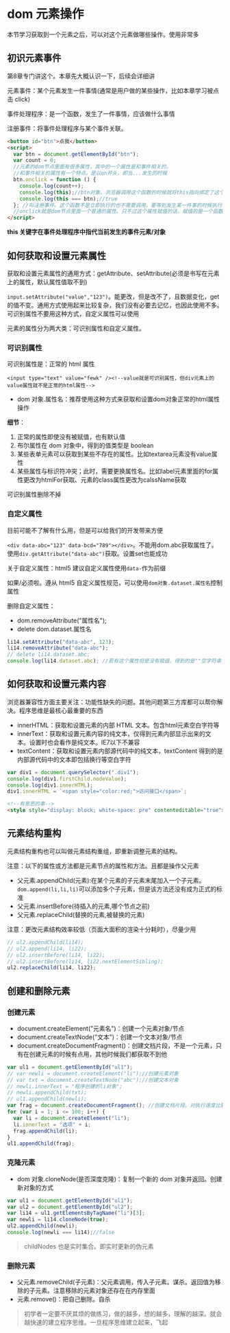 # dom 元素操作

本节学习获取到一个元素之后，可以对这个元素做哪些操作。使用非常多

## 初识元素事件

第8章专门讲这个。本章先大概认识一下，后续会详细讲

元素事件：某个元素发生一件事情(通常是用户做的某些操作，比如本章学习被点击 click)

事件处理程序：是一个函数，发生了一件事情，应该做什么事情

注册事件：将事件处理程序与某个事件关联。

```html
<button id="btn">点我</button>
<script>
  var btn = document.getElementById("btn");
  var count = 0;
  //元素的dom节点里面有很多属性，其中的一个属性是和事件相关的。
  //和事件相关的属性有一个特点。是以on开头，即当...发生的时候
  btn.onclick = function () {
    console.log(count++);
    console.log(this);//btn对象。浏览器调用这个函数的时候就将this指向绑定了这个dom对象
    console.log(this === btn);//true
  }; //叫注册事件。这个函数不是立即执行的也不需要调用，要等到发生某一件事的时候执行
  //onclick就是dom节点里面一个普通的属性。只不过这个属性赋值的话，赋值的是一个函数
</script>
```

**this 关键字在事件处理程序中指代当前发生的事件元素/对象**

## 如何获取和设置元素属性

获取和设置元素属性的通用方式：getAttribute、setAttribute(必须是书写在元素上的属性，默认属性值取不到)

```input.setAttribute("value","123")```。能更改，但是改不了，且数据变化，get的值不变。通用方式使用起来比较复杂，我们没有必要去记忆，也因此使用不多。可识别属性不要用这种方式，自定义属性可以使用

元素的属性分为两大类：可识别属性和自定义属性。

### 可识别属性

可识别属性是：正常的 html 属性

```<input type="text" value="fewk" /><!--value就是可识别属性，但div元素上的value属性就不是正常的html属性-->```

- dom 对象.属性名：推荐使用这种方式来获取和设置dom对象正常的html属性操作

**细节**：

1. 正常的属性即使没有被赋值，也有默认值
2. 布尔属性在 dom 对象中，得到的值类型是 boolean
3. 某些表单元素可以获取到某些不存在的属性。比如textarea元素没有value属性
4. 某些属性与标识符冲突；此时，需要更换属性名。比如label元素里面的for属性更改为htmlFor获取、元素的class属性更改为calssName获取

可识别属性删除不掉

### 自定义属性

目前可能不了解有什么用，但是可以给我们的开发带来方便

```<div data-abc="123" data-bcd="789"></div>```。不能用dom.abc获取属性了。使用```div.getAttribute("data-abc")```获取。设置set也能成功

关于自定义属性：html5 建议自定义属性使用`data-`作为前缀

如果/必须啦。遵从 html5 自定义属性规范，可以使用`dom对象.dataset.属性名`控制属性

删除自定义属性：

- dom.removeAttribute("属性名");
- delete dom.dataset.属性名

```js
li14.setAttribute("data-abc", 123);
li14.removeAttribute("data-abc");
// delete li14.dataset.abc;
console.log(li14.dataset.abc); //若有这个属性但是没有赋值，得到的是""空字符串
```

## 如何获取和设置元素内容

浏览器兼容性方面主要关注：功能性缺失的问题。其他问题第三方库都可以帮你解决。程序思维是最核心最重要的东西

- innerHTML：获取和设置元素的内部 HTML 文本。包含html元素空白字符等
- innerText：获取和设置元素内容的纯文本，仅得到元素内部显示出来的文本。设置时也会看作是纯文本。IE7以下不兼容
- textContent：获取和设置元素内部源代码中的纯文本，textContent 得到的是内部源代码中的文本即包括换行等空白字符

```js
var div1 = document.querySelector(".div1");
console.log(div1.firstChild.nodeValue);
console.log(div1.innerHTML);
div1.innerHTML = `<span style="color:red;">访问接口</span>`;
```

```html
<!--有意思的事-->
<style style="display: block; white-space: pre" contenteditable="true">
```

## 元素结构重构

元素结构重构也可以叫做元素结构重组，即重新调整元素的结构。

注意：以下的属性或方法都是元素节点的属性和方法。且都是操作父元素
- 父元素.appendChild(元素):在某个元素的子元素末尾加入一个子元素。```dom.append(li,li,li)```可以添加多个子元素，但是该方法还没有成为正式的标准
- 父元素.insertBefore(待插入的元素,哪个节点之前)
- 父元素.replaceChild(替换的元素,被替换的元素)

注意：更改元素结构效率较低（页面大面积的渲染十分耗时），尽量少用

```js
// ul2.appendChild(li14);
// ul2.append(li14, li22);
// ul2.insertBefore(li14, li22);
// ul2.insertBefore(li14, li22.nextElementSibling);
ul2.replaceChild(li14, li22);
```

## 创建和删除元素

### 创建元素

- document.createElement("元素名")：创建一个元素对象/节点
- document.createTextNode("文本")：创建一个文本对象/节点
- document.createDocumentFragment()：创建文档片段，不是一个元素，只有在创建元素的时候有点用，其他时候我们都获取不到他

```js
var ul1 = document.getElementById("ul1");
// var newli = document.createElement("li");//创建元素对象
// var txt = document.createTextNode("abc");//创建文本对象
// newli.innerText = "程序创建的li对象";
// newli.appendChild(txt);
// ul1.appendChild(newli);
var frag = document.createDocumentFragment(); //创建文档片段。对执行速度比较友好
for (var i = 1; i <= 100; i++) {
  var li = document.createElement("li");
  li.innerText = "选项" + i;
  frag.appendChild(li);
}
ul1.appendChild(frag);
```

### 克隆元素

- dom 对象.cloneNode(是否深度克隆)：复制一个新的 dom 对象并返回。创建新对象的方式

```js
var ul1 = document.getElementById("ul1");
var ul2 = document.getElementById("ul2");
var li14 = ul1.getElementsByTagName("li")[3];
var newli = li14.cloneNode(true);
ul2.appendChild(newli);
console.log(newli === li14);//false
```

> childNodes 也是实时集合。即实时更新的伪元素

### 删除元素

- 父元素.removeChild(子元素)：父元素调用，传入子元素。谋杀。返回值为移除的子元素。注意移除的元素对象还存在在内存里面
- 元素.remove()：把自己删除。自杀

> 初学者一定要不厌其烦的做练习，做的越多，想的越多，理解的越深。就会越快速的建立程序思维。一旦程序思维建立起来，飞起